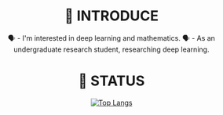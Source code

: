 <div align="center">

  <h1>👀 INTRODUCE</h1>
  <hi3 color='white'>🗣️ - I'm interested in deep learning and mathematics.</h3>
  <hi3 color='white'>🗣️ - As an undergraduate research student, researching deep learning.</h3>
  <h1>👀 STATUS</h1>
  
  [![Top Langs](https://github-readme-stats.vercel.app/api/top-langs/?username=kmmugyum&layout=compact&theme=tokyonight)](https://github.com/kmmugyum/github-readme-stats)
  
</div>
